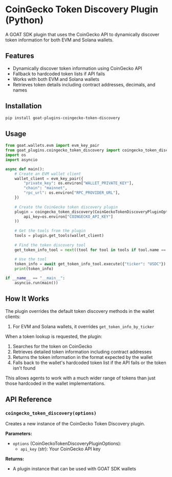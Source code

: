 # CoinGecko Token Discovery Plugin (Python)

A GOAT SDK plugin that uses the CoinGecko API to dynamically discover token information for both EVM and Solana wallets.

## Features

- Dynamically discover token information using CoinGecko API
- Fallback to hardcoded token lists if API fails
- Works with both EVM and Solana wallets
- Retrieves token details including contract addresses, decimals, and names

## Installation

```bash
pip install goat-plugins-coingecko-token-discovery
```

## Usage

```python
from goat.wallets.evm import evm_key_pair
from goat_plugins.coingecko_token_discovery import coingecko_token_discovery, CoinGeckoTokenDiscoveryPluginOptions
import os
import asyncio

async def main():
    # Create an EVM wallet client
    wallet_client = evm_key_pair({
        "private_key": os.environ["WALLET_PRIVATE_KEY"],
        "chain": "mainnet",
        "rpc_url": os.environ["RPC_PROVIDER_URL"],
    })
    
    # Create the CoinGecko token discovery plugin
    plugin = coingecko_token_discovery(CoinGeckoTokenDiscoveryPluginOptions(
        api_key=os.environ["COINGECKO_API_KEY"]
    ))
    
    # Get the tools from the plugin
    tools = plugin.get_tools(wallet_client)
    
    # Find the token discovery tool
    get_token_info_tool = next((tool for tool in tools if tool.name == "get_token_info_by_ticker"), None)
    
    # Use the tool
    token_info = await get_token_info_tool.execute({"ticker": "USDC"})
    print(token_info)

if __name__ == "__main__":
    asyncio.run(main())
```

## How It Works

The plugin overrides the default token discovery methods in the wallet clients:

1. For EVM and Solana wallets, it overrides `get_token_info_by_ticker`

When a token lookup is requested, the plugin:
1. Searches for the token on CoinGecko
2. Retrieves detailed token information including contract addresses
3. Returns the token information in the format expected by the wallet
4. Falls back to the wallet's hardcoded token list if the API fails or the token isn't found

This allows agents to work with a much wider range of tokens than just those hardcoded in the wallet implementations.

## API Reference

### `coingecko_token_discovery(options)`

Creates a new instance of the CoinGecko Token Discovery plugin.

**Parameters:**
- `options` (CoinGeckoTokenDiscoveryPluginOptions):
  - `api_key` (str): Your CoinGecko API key

**Returns:**
- A plugin instance that can be used with GOAT SDK wallets
